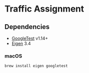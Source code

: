 # Traffic Assignment

## Dependencies

- [GoogleTest](https://github.com/google/googletest) v1.14+
- [Eigen](https://eigen.tuxfamily.org/index.php?title=Main_Page) 3.4

### macOS

```bash
brew install eigen googletest
```